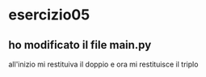# esercizio05
## ho modificato il file main.py
all'inizio mi restituiva il doppio e ora mi restituisce il triplo

